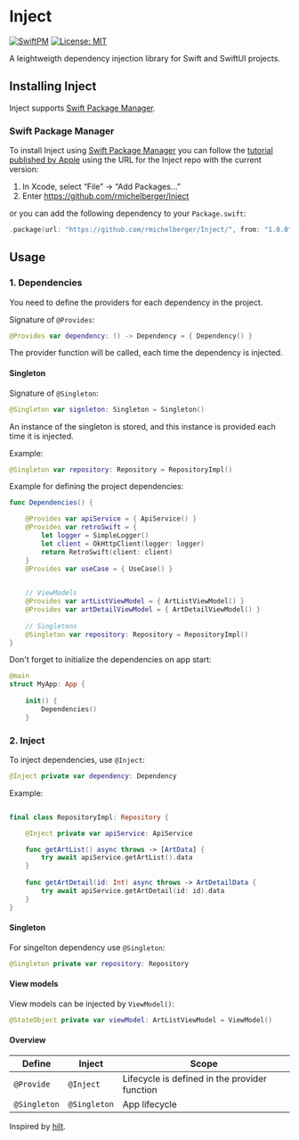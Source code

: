 # Inject

[![SwiftPM](https://img.shields.io/badge/SPM-supported-DE5C43.svg?style=flat)](https://swift.org/package-manager/) [![License: MIT](https://img.shields.io/badge/License-MIT-yellow.svg)](https://opensource.org/licenses/MIT)

A leightweigth dependency injection library for Swift and SwiftUI projects.


## Installing Inject
Inject supports [Swift Package Manager](https://www.swift.org/package-manager/).

### Swift Package Manager

To install Inject using [Swift Package Manager](https://github.com/apple/swift-package-manager) you can follow the [tutorial published by Apple](https://developer.apple.com/documentation/xcode/adding_package_dependencies_to_your_app) using the URL for the Inject repo with the current version:

1. In Xcode, select “File” → “Add Packages...”
1. Enter https://github.com/rmichelberger/Inject

or you can add the following dependency to your `Package.swift`:

```swift
.package(url: "https://github.com/rmichelberger/Inject/", from: "1.0.0")
```

## Usage

### 1. Dependencies 

You need to define the providers for each dependency in the project.

Signature of `@Provides`:

```swift
@Provides var dependency: () -> Dependency = { Dependency() }
```
The provider function will be called, each time the dependency is injected.

#### Singleton
Signature of `@Singleton`:
```swift
@Singleton var signleton: Singleton = Singleton()
```
An instance of the singleton is stored, and this instance is provided each time it is injected.

Example: 
```swift
@Singleton var repository: Repository = RepositoryImpl()
```

Example for defining the project dependencies:
```swift
func Dependencies() {

    @Provides var apiService = { ApiService() }
    @Provides var retroSwift = {
        let logger = SimpleLogger()
        let client = OkHttpClient(logger: logger)
        return RetroSwift(client: client)
    }
    @Provides var useCase = { UseCase() }
        

    // ViewModels
    @Provides var artListViewModel = { ArtListViewModel() }
    @Provides var artDetailViewModel = { ArtDetailViewModel() }
    
    // Singletons
    @Singleton var repository: Repository = RepositoryImpl()
}
```

Don't forget to initialize the dependencies on app start:
```swift
@main
struct MyApp: App {
    
    init() {
        Dependencies()
    }
```

### 2. Inject

To inject dependencies, use `@Inject`:

```swift
@Inject private var dependency: Dependency
```
Example:
```swift

final class RepositoryImpl: Repository {

    @Inject private var apiService: ApiService

    func getArtList() async throws -> [ArtData] {
        try await apiService.getArtList().data
    }
    
    func getArtDetail(id: Int) async throws -> ArtDetailData {
        try await apiService.getArtDetail(id: id).data
    }
}
```

#### Singleton
For singelton dependency use `@Singleton`:
```swift
@Singleton private var repository: Repository
```
#### View models

View models can be injected by `ViewModel()`:
```swift
@StateObject private var viewModel: ArtListViewModel = ViewModel()
```
#### Overview

 Define | Inject | Scope
 --- | --- | ---
 `@Provide` | `@Inject` | Lifecycle is defined in the provider function
 `@Singleton` | `@Singleton` | App lifecycle

Inspired by [hilt](https://dagger.dev/hilt/).


